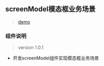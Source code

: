 
## screenModel模态框业务场景

>[demo](http://demojin.github.io/screenModel/model.html "screenModel模态框业务场景") 

### 组件说明

>version 1.0.1

* 开发screenModel组件实现模态框业务场景
